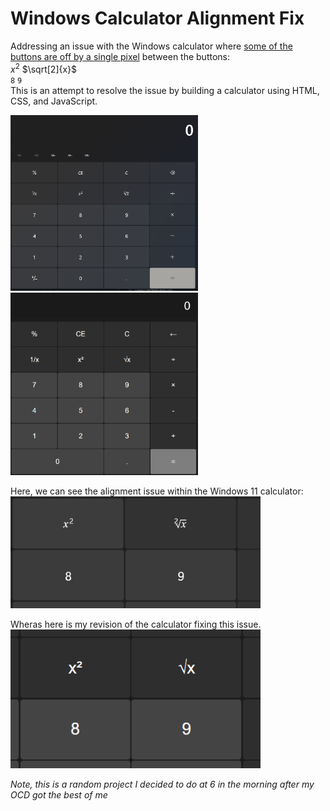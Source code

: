 # Windows Calculator Alignment Fix

Addressing an issue with the Windows calculator where [some of the buttons are off by a single pixel](https://youtube.com/shorts/IHhpu_bfYZk?si=wgmeiUmS5S3lxKSa) between the buttons:</br>
$x^2$ $\sqrt[2]{x}$ </br>
`8` `9` </br>
This is an attempt to resolve the issue by building a calculator using HTML, CSS, and JavaScript.

<img src="sample-images/windows-calculator.png" alt="Screenshot of Windows 11 Calculator" width=300/>
<img src="sample-images/my-calculator.png" alt="Screenshot of my initial attempt" width=300/>

Here, we can see the alignment issue within the Windows 11 calculator:
<img src="sample-images/windows11-calc-closeup.png" alt="Windows 11 calculator closeup showcasing alignment issue" width=400/>

Wheras here is my revision of the calculator fixing this issue.
<img src="sample-images/my-calculator-closeup.png" alt="Closeup of my initial attempt with the same icons" width=400/>

_Note, this is a random project I decided to do at 6 in the morning after my OCD got the best of me_